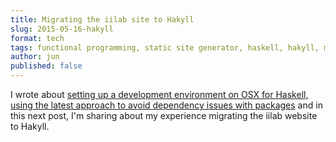```yaml
---
title: Migrating the iilab site to Hakyll
slug: 2015-05-16-hakyll
format: tech
tags: functional programming, static site generator, haskell, hakyll, metalsmith, jekyll 
author: jun
published: false
---
```


I wrote about [setting up a development environment on OSX for Haskell, using the latest approach to avoid dependency issues with packages](2015-03-27-nix-osx-haskellng-hakyll.html) and in this next post, I'm sharing about my experience migrating the iilab website to Hakyll.

<!--more-->




